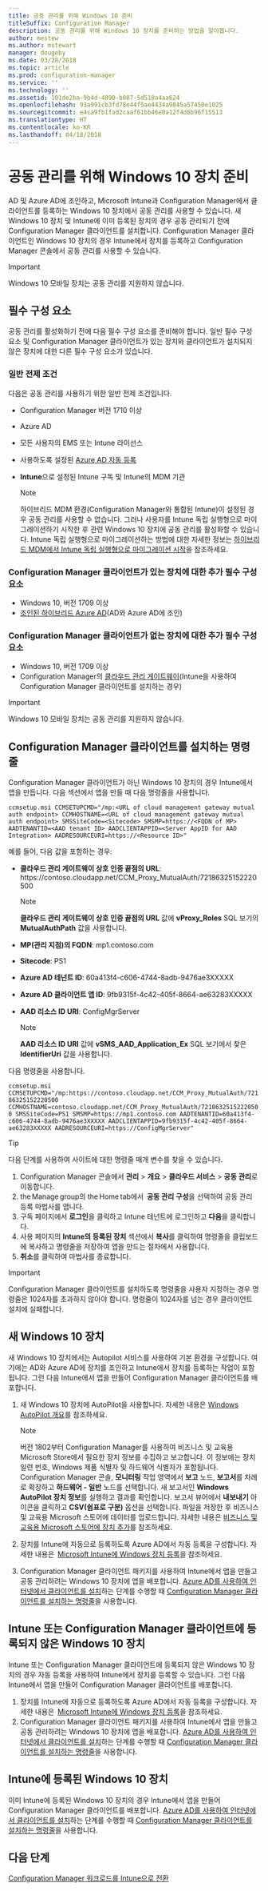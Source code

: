 ```yaml
---
title: 공동 관리를 위해 Windows 10 준비
titleSuffix: Configuration Manager
description: 공동 관리를 위해 Windows 10 장치를 준비하는 방법을 알아봅니다.
author: mestew
ms.author: mstewart
manager: dougeby
ms.date: 03/28/2018
ms.topic: article
ms.prod: configuration-manager
ms.service: ''
ms.technology: ''
ms.assetid: 101de2ba-9b4d-4890-b087-5d518a4aa624
ms.openlocfilehash: 93a991cb3fd78e44f5ae4434a9845a57450e1025
ms.sourcegitcommit: e4ca9fb1fad2caaf61bb46e0a12f4d6b96f15513
ms.translationtype: HT
ms.contentlocale: ko-KR
ms.lasthandoff: 04/18/2018
---
```

# <a name="prepare-windows-10-devices-for-co-management"></a>공동 관리를 위해 Windows 10 장치 준비
AD 및 Azure AD에 조인하고, Microsoft Intune과 Configuration Manager에서 클라이언트를 등록하는 Windows 10 장치에서 공동 관리를 사용할 수 있습니다. 새 Windows 10 장치 및 Intune에 이미 등록된 장치의 경우 공동 관리되기 전에 Configuration Manager 클라이언트를 설치합니다. Configuration Manager 클라이언트인 Windows 10 장치의 경우 Intune에서 장치를 등록하고 Configuration Manager 콘솔에서 공동 관리를 사용할 수 있습니다.

> [!IMPORTANT]
> Windows 10 모바일 장치는 공동 관리를 지원하지 않습니다.


## <a name="prerequisites"></a>필수 구성 요소
공동 관리를 활성화하기 전에 다음 필수 구성 요소를 준비해야 합니다. 일반 필수 구성 요소 및 Configuration Manager 클라이언트가 있는 장치와 클라이언트가 설치되지 않은 장치에 대한 다른 필수 구성 요소가 있습니다.
### <a name="general-prerequisites"></a>일반 전제 조건
다음은 공동 관리를 사용하기 위한 일반 전제 조건입니다.  

- Configuration Manager 버전 1710 이상
- Azure AD
- 모든 사용자의 EMS 또는 Intune 라이선스
- 사용하도록 설정된 [Azure AD 자동 등록](https://docs.microsoft.com/intune/windows-enroll#enable-windows-10-automatic-enrollment)
- **Intune**으로 설정된 Intune 구독 및 Intune의 MDM 기관


   > [!Note]  
   > 하이브리드 MDM 환경(Configuration Manager와 통합된 Intune)이 설정된 경우 공동 관리를 사용할 수 없습니다. 그러나 사용자를 Intune 독립 실행형으로 마이그레이션하기 시작한 후 관련 Windows 10 장치에 공동 관리를 활성화할 수 있습니다. Intune 독립 실행형으로 마이그레이션하는 방법에 대한 자세한 정보는 [하이브리드 MDM에서 Intune 독립 실행형으로 마이그레이션 시작](/sccm/mdm/deploy-use/migrate-hybridmdm-to-intunesa)을 참조하세요.

### <a name="additional-prerequisites-for-devices-with-the-configuration-manager-client"></a>Configuration Manager 클라이언트가 있는 장치에 대한 추가 필수 구성 요소
- Windows 10, 버전 1709 이상
- [조인된 하이브리드 Azure AD](https://docs.microsoft.com/azure/active-directory/device-management-hybrid-azuread-joined-devices-setup)(AD와 Azure AD에 조인)

### <a name="additional-prerequisites-for-devices-without-the-configuration-manager-client"></a>Configuration Manager 클라이언트가 없는 장치에 대한 추가 필수 구성 요소
- Windows 10, 버전 1709 이상
- Configuration Manager의 [클라우드 관리 게이트웨이](/sccm/core/clients/manage/manage-clients-internet#cloud-management-gateway)(Intune을 사용하여 Configuration Manager 클라이언트를 설치하는 경우)

> [!IMPORTANT]
> Windows 10 모바일 장치는 공동 관리를 지원하지 않습니다.


## <a name="command-line-to-install-configuration-manager-client"></a>Configuration Manager 클라이언트를 설치하는 명령줄
Configuration Manager 클라이언트가 아닌 Windows 10 장치의 경우 Intune에서 앱을 만듭니다. 다음 섹션에서 앱을 만들 때 다음 명령줄을 사용합니다.

`ccmsetup.msi CCMSETUPCMD="/mp:<URL of cloud management gateway mutual auth endpoint> CCMHOSTNAME=<URL of cloud management gateway mutual auth endpoint> SMSSiteCode=<Sitecode> SMSMP=https://<FQDN of MP> AADTENANTID=<AAD tenant ID> AADCLIENTAPPID=<Server AppID for AAD Integration> AADRESOURCEURI=https://<Resource ID>"`

예를 들어, 다음 값을 포함하는 경우:

- **클라우드 관리 게이트웨이 상호 인증 끝점의 URL**: https:/&#47;contoso.cloudapp.net/CCM_Proxy_MutualAuth/72186325152220500    

   >[!Note]    
   >**클라우드 관리 게이트웨이 상호 인증 끝점의 URL** 값에 **vProxy_Roles** SQL 보기의 **MutualAuthPath** 값을 사용합니다.

- **MP(관리 지점)의 FQDN**: mp1.contoso.com    
- **Sitecode**: PS1    
- **Azure AD 테넌트 ID**: 60a413f4-c606-4744-8adb-9476ae3XXXXX    
- **Azure AD 클라이언트 앱 ID**: 9fb9315f-4c42-405f-8664-ae63283XXXXX     
- **AAD 리소스 ID URI**: ConfigMgrServer    

  > [!Note]    
  > **AAD 리소스 ID URI** 값에 **vSMS_AAD_Application_Ex** SQL 보기에서 찾은 **IdentifierUri** 값을 사용합니다.

다음 명령줄을 사용합니다.

`ccmsetup.msi CCMSETUPCMD="/mp:https://contoso.cloudapp.net/CCM_Proxy_MutualAuth/72186325152220500    CCMHOSTNAME=contoso.cloudapp.net/CCM_Proxy_MutualAuth/72186325152220500 SMSSiteCode=PS1 SMSMP=https://mp1.contoso.com AADTENANTID=60a413f4-c606-4744-8adb-9476ae3XXXXX AADCLIENTAPPID=9fb9315f-4c42-405f-8664-ae63283XXXXX AADRESOURCEURI=https://ConfigMgrServer"`

> [!Tip]
> 다음 단계를 사용하여 사이트에 대한 명령줄 매개 변수를 찾을 수 있습니다.     
> 1. Configuration Manager 콘솔에서 **관리** > **개요** > **클라우드 서비스** > **공동 관리**로 이동합니다.  
> 2. the Manage group의 the Home tab에서  **공동 관리 구성**을 선택하여 공동 관리 등록 마법사를 엽니다.    
> 3. 구독 페이지에서 **로그인**을 클릭하고 Intune 테넌트에 로그인하고 **다음**을 클릭합니다.    
> 4. 사용 페이지의 **Intune의 등록된 장치** 섹션에서 **복사**를 클릭하여 명령줄을 클립보드에 복사하고 명령줄을 저장하여 앱을 만드는 절차에서 사용합니다.  
> 5. **취소**를 클릭하여 마법사를 종료합니다.

> [!Important]    
> Configuration Manager 클라이언트를 설치하도록 명령줄을 사용자 지정하는 경우 명령줄은 1024자를 초과하지 않아야 합니다. 명령줄이 1024자를 넘는 경우 클라이언트 설치에 실패합니다.


## <a name="new-windows-10-devices"></a>새 Windows 10 장치
새 Windows 10 장치에서는 Autopilot 서비스를 사용하여 기본 환경을 구성합니다. 여기에는 AD와 Azure AD에 장치를 조인하고 Intune에서 장치를 등록하는 작업이 포함됩니다. 그런 다음 Intune에서 앱을 만들어 Configuration Manager 클라이언트를 배포합니다.  
1. 새 Windows 10 장치에 AutoPilot을 사용합니다. 자세한 내용은 [Windows AutoPilot 개요](https://docs.microsoft.com/windows/deployment/windows-10-auto-pilot)를 참조하세요.    

   > [!NOTE]   
   > 버전 1802부터 Configuration Manager를 사용하여 비즈니스 및 교육용 Microsoft Store에서 필요한 장치 정보를 수집하고 보고합니다. 이 정보에는 장치 일련 번호, Windows 제품 식별자 및 하드웨어 식별자가 포함됩니다. Configuration Manager 콘솔, **모니터링** 작업 영역에서 **보고** 노드, **보고서**를 차례로 확장하고 **하드웨어 - 일반** 노드를 선택합니다. 새 보고서인 **Windows AutoPilot 장치 정보**를 실행하고 결과를 확인합니다. 보고서 뷰어에서 **내보내기** 아이콘을 클릭하고 **CSV(쉼표로 구분)** 옵션을 선택합니다. 파일을 저장한 후 비즈니스 및 교육용 Microsoft 스토어에 데이터를 업로드합니다. 자세한 내용은 [비즈니스 및 교육용 Microsoft 스토어에 장치 추가](https://docs.microsoft.com/microsoft-store/add-profile-to-devices#add-devices-and-apply-autopilot-deployment-profile)를 참조하세요.

2. 장치를 Intune에 자동으로 등록하도록 Azure AD에서 자동 등록을 구성합니다. 자세한 내용은  [Microsoft Intune에 Windows 장치 등록](https://docs.microsoft.com/intune/windows-enroll)을 참조하세요.
3. Configuration Manager 클라이언트 패키지를 사용하여 Intune에서 앱을 만들고 공동 관리하려는 Windows 10 장치에 앱을 배포합니다. [Azure AD를 사용하여 인터넷에서 클라이언트를 설치](https://docs.microsoft.com/en-us/sccm/core/clients/deploy/deploy-clients-cmg-azure)하는 단계를 수행할 때 [Configuration Manager 클라이언트를 설치하는 명령줄](#command-line-to-install-configuration-manager-client)을 사용합니다.   

## <a name="windows-10-devices-not-enrolled-in-intune-or-a-configuration-manager-client"></a>Intune 또는 Configuration Manager 클라이언트에 등록되지 않은 Windows 10 장치
Intune 또는 Configuration Manager 클라이언트에 등록되지 않은 Windows 10 장치의 경우 자동 등록을 사용하여 Intune에서 장치를 등록할 수 있습니다. 그런 다음 Intune에서 앱을 만들어 Configuration Manager 클라이언트를 배포합니다.
1. 장치를 Intune에 자동으로 등록하도록 Azure AD에서 자동 등록을 구성합니다. 자세한 내용은  [Microsoft Intune에 Windows 장치 등록](https://docs.microsoft.com/intune/windows-enroll)을 참조하세요.  
2. Configuration Manager 클라이언트 패키지를 사용하여 Intune에서 앱을 만들고 공동 관리하려는 Windows 10 장치에 앱을 배포합니다. [Azure AD를 사용하여 인터넷에서 클라이언트를 설치](https://docs.microsoft.com/en-us/sccm/core/clients/deploy/deploy-clients-cmg-azure)하는 단계를 수행할 때 [Configuration Manager 클라이언트를 설치하는 명령줄](#command-line-to-install-configuration-manager-client)을 사용합니다.

## <a name="windows-10-devices-enrolled-in-intune"></a>Intune에 등록된 Windows 10 장치
이미 Intune에 등록된 Windows 10 장치의 경우 Intune에서 앱을 만들어 Configuration Manager 클라이언트를 배포합니다. [Azure AD를 사용하여 인터넷에서 클라이언트를 설치](https://docs.microsoft.com/en-us/sccm/core/clients/deploy/deploy-clients-cmg-azure)하는 단계를 수행할 때 [Configuration Manager 클라이언트를 설치하는 명령줄](#command-line-to-install-configuration-manager-client)을 사용합니다.  

## <a name="next-steps"></a>다음 단계
[Configuration Manager 워크로드를 Intune으로 전환](co-management-switch-workloads.md)